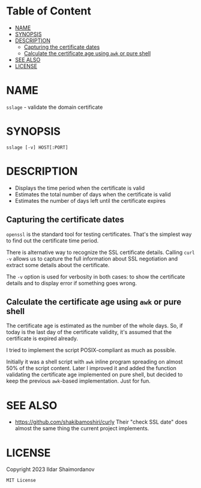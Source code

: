 <!-- toc-begin -->
# Table of Content
* [NAME](#name)
* [SYNOPSIS](#synopsis)
* [DESCRIPTION](#description)
  * [Capturing the certificate dates](#capturing-the-certificate-dates)
  * [Calculate the certificate age using `awk` or pure shell](#calculate-the-certificate-age-using-awk-or-pure-shell)
* [SEE ALSO](#see-also)
* [LICENSE](#license)
<!-- toc-end -->


# NAME

`sslage` - validate the domain certificate

# SYNOPSIS

    sslage [-v] HOST[:PORT]

# DESCRIPTION

* Displays the time period when the certificate is valid
* Estimates the total number of days when the certificate is valid
* Estimates the number of days left until the certificate expires


## Capturing the certificate dates

`openssl` is the standard tool for testing certificates. That's the
simplest way to find out the certificate time period.

There is alternative way to recognize the SSL certificate
details. Calling `curl -v` allows us to capture the full information
about SSL negotiation and extract some details about the certificate.

The `-v` option is used for verbosity in both cases: to show the
certificate details and to display error if something goes wrong.


## Calculate the certificate age using `awk` or pure shell

The certificate age is estimated as the number of the whole days. So,
if today is the last day of the certificate validity, it's assumed
that the certificate is expired already.

I tried to implement the script POSIX-compliant as much as possible.

Initially it was a shell script with `awk` inline program spreading
on almost 50% of the script content. Later I improved it and added the
function validating the certificate age implemented on pure shell, but
decided to keep the previous `awk`-based implementation. Just for fun.


# SEE ALSO

* https://github.com/shakibamoshiri/curly
Their "check SSL date" does almost the same thing the current project
implements.

# LICENSE

Copyright 2023 Ildar Shaimordanov

    MIT License

